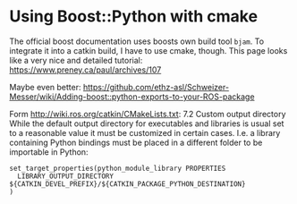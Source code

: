 Using Boost::Python with cmake
==============================

The official boost documentation uses boosts own build tool `bjam`. To integrate it into a catkin build, I have to use
cmake, though.
This page looks like a very nice and detailed tutorial: https://www.preney.ca/paul/archives/107

Maybe even better:
https://github.com/ethz-asl/Schweizer-Messer/wiki/Adding-boost::python-exports-to-your-ROS-package

Form http://wiki.ros.org/catkin/CMakeLists.txt:
7.2 Custom output directory
While the default output directory for executables and libraries is usual set to a reasonable
value it must be customized in certain cases. I.e. a library containing Python bindings must be
placed in a different folder to be importable in Python:

    set_target_properties(python_module_library PROPERTIES
      LIBRARY_OUTPUT_DIRECTORY ${CATKIN_DEVEL_PREFIX}/${CATKIN_PACKAGE_PYTHON_DESTINATION}
    )
